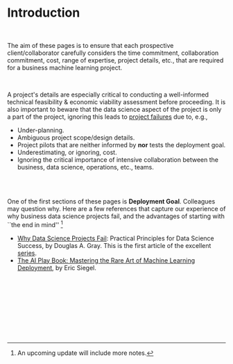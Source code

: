 # Introduction

<br>

The aim of these pages is to ensure that each prospective client/collaborator carefully considers the time commitment, collaboration commitment, cost, range of expertise, project details, etc., that are required for a business machine learning project. 

<br>

A project's details are especially critical to conducting a well-informed technical feasibility & economic 
viability assessment before proceeding.  It is also important to beware that the data science aspect of the project is only a part of the project, ignoring this leads to [project failures](https://www.kdnuggets.com/survey-machine-learning-projects-still-routinely-fail-to-deploy) due to, e.g.,

<ul>
    <li class="disc">Under-planning.</li>
    <li class="disc">Ambiguous project scope/design details.</li>
    <li class="disc">Project pilots that are neither informed by <b>nor</b> tests the deployment goal.</li>
    <li class="disc">Underestimating, or ignoring, cost.</li>
    <li class="disc">Ignoring the critical importance of intensive collaboration between the business, data science, operations, etc.,
teams.</li>
</ul>

<br>
<br>

One of the first sections of these pages is **Deployment Goal**.  Colleagues may question why.  Here are a few references that 
capture our experience of why business data science projects fail, and the advantages of starting with ``the end in mind'' [^deployment]

<ul>
    <li class="disc"><a href="https://pubsonline.informs.org/do/10.1287/LYTX.2023.02.04/full/" target="_blank">Why Data Science Projects Fail</a>: Practical Principles for Data Science Success, by Douglas A. Gray.  This is the first article of the excellent <a href="https://pubsonline.informs.org/action/doSearch?target=digital-object-search&content=digitalObjects&Keywords=Principles%20for%20Successful%20Analytics%20Projects" target="_blank">series</a>.</li>
    <li class="disc"><a href="https://mitpress.mit.edu/9780262048903/the-a
i-playbook/" target="_blank">The AI Play Book: Mastering the Rare Art of Machine Learning Deployment</a>, by Eric Siegel.</li>
</ul>

<br>
<br>
<br>
<br>

<br>
<br>
<br>
<br>

[^deployment]: An upcoming update will include more notes.

